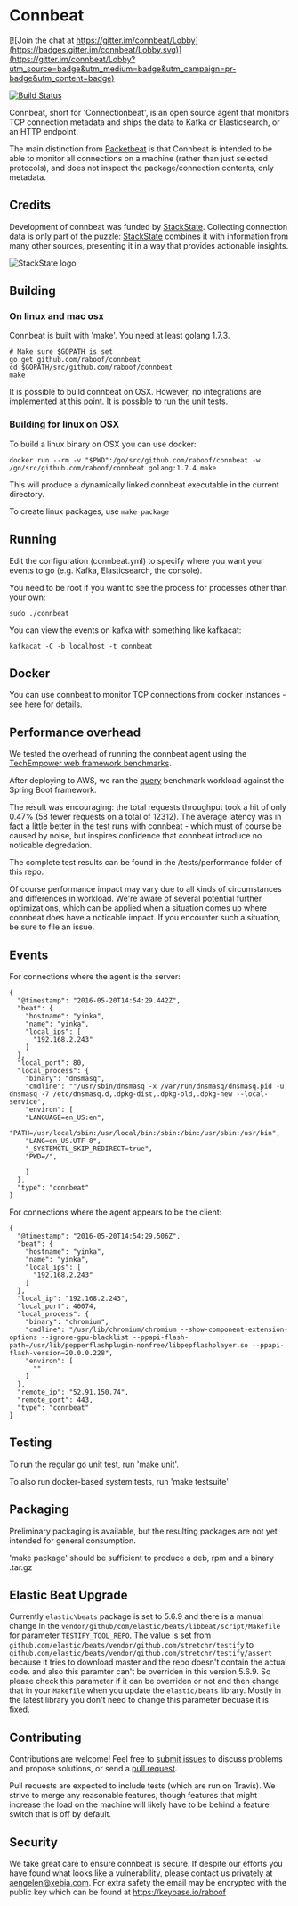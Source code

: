 # Connbeat

[![Join the chat at https://gitter.im/connbeat/Lobby](https://badges.gitter.im/connbeat/Lobby.svg)](https://gitter.im/connbeat/Lobby?utm_source=badge&utm_medium=badge&utm_campaign=pr-badge&utm_content=badge)

[![Build Status](https://travis-ci.org/raboof/connbeat.svg?branch=master)](https://travis-ci.org/raboof/connbeat)

Connbeat, short for 'Connectionbeat', is an open source agent that monitors TCP connection metadata and
ships the data to Kafka or Elasticsearch, or an HTTP endpoint.

The main distinction from [Packetbeat](https://www.elastic.co/products/beats/packetbeat)
is that Connbeat is intended to be able to monitor all connections on a
machine (rather than just selected protocols), and does not inspect the
package/connection contents, only metadata.

## Credits

Development of connbeat was funded by [StackState](http://www.stackstate.com).
Collecting connection data is only part of the puzzle: [StackState](http://www.stackstate.com)
combines it with information from many other sources, presenting it in a way that
provides actionable insights.

![StackState logo](http://www.stackstate.com/wp-content/uploads/2016/12/Sts_LOGO_RGB_Full_Horizontal.png)

## Building

### On linux and mac osx

Connbeat is built with 'make'. You need at least golang 1.7.3.

    # Make sure $GOPATH is set
    go get github.com/raboof/connbeat
    cd $GOPATH/src/github.com/raboof/connbeat
    make

It is possible to build connbeat on OSX. However, no integrations are implemented at this
point. It is possible to run the unit tests.

### Building for linux on OSX

To build a linux binary on OSX you can use docker:

    docker run --rm -v "$PWD":/go/src/github.com/raboof/connbeat -w /go/src/github.com/raboof/connbeat golang:1.7.4 make

This will produce a dynamically linked connbeat executable in the current
directory.

To create linux packages, use `make package`

## Running

Edit the configuration (connbeat.yml) to specify where you want your events to go (e.g. Kafka, Elasticsearch, the console).

You need to be root if you want to see the process for processes other than your own:

    sudo ./connbeat

You can view the events on kafka with something like kafkacat:

    kafkacat -C -b localhost -t connbeat

## Docker

You can use connbeat to monitor TCP connections from docker instances - see
[here](docker#readme) for details.

## Performance overhead

We tested the overhead of running the connbeat agent using the
[TechEmpower web framework benchmarks](https://www.techempower.com/benchmarks/).

After deploying to AWS, we ran the [query](https://www.techempower.com/benchmarks/#test=query)
benchmark workload against the Spring Boot framework.

The result was encouraging: the total requests throughput took a hit of only
0.47% (58 fewer requests on a total of 12312). The average latency was in fact
a little better in the test runs with connbeat - which must of course be caused
by noise, but inspires confidence that connbeat introduce no noticable degredation.

The complete test results can be found in the /tests/performance folder of this repo.

Of course performance impact may vary due to all kinds of circumstances and
differences in workload. We're aware of several potential further
optimizations, which can be applied when a situation comes up where connbeat
does have a noticable impact. If you encounter such a situation, be sure to
file an issue.

## Events

For connections where the agent is the server:

    {
      "@timestamp": "2016-05-20T14:54:29.442Z",
      "beat": {
        "hostname": "yinka",
        "name": "yinka",
        "local_ips": [
          "192.168.2.243"
        ]
      },
      "local_port": 80,
      "local_process": {
        "binary": "dnsmasq",
        "cmdline": ""/usr/sbin/dnsmasq -x /var/run/dnsmasq/dnsmasq.pid -u dnsmasq -7 /etc/dnsmasq.d,.dpkg-dist,.dpkg-old,.dpkg-new --local-service",
        "environ": [
        "LANGUAGE=en_US:en",
        "PATH=/usr/local/sbin:/usr/local/bin:/sbin:/bin:/usr/sbin:/usr/bin",
        "LANG=en_US.UTF-8",
        "_SYSTEMCTL_SKIP_REDIRECT=true",
        "PWD=/",

        ]
      },
      "type": "connbeat"
    }

For connections where the agent appears to be the client:

    {
      "@timestamp": "2016-05-20T14:54:29.506Z",
      "beat": {
        "hostname": "yinka",
        "name": "yinka",
        "local_ips": [
          "192.168.2.243"
        ]
      },
      "local_ip": "192.168.2.243",
      "local_port": 40074,
      "local_process": {
        "binary": "chromium",
        "cmdline": "/usr/lib/chromium/chromium --show-component-extension-options --ignore-gpu-blacklist --ppapi-flash-path=/usr/lib/pepperflashplugin-nonfree/libpepflashplayer.so --ppapi-flash-version=20.0.0.228",
        "environ": [
          ""
        ]
      },
      "remote_ip": "52.91.150.74",
      "remote_port": 443,
      "type": "connbeat"
    }

## Testing

To run the regular go unit test, run 'make unit'.

To also run docker-based system tests, run 'make testsuite'

## Packaging

Preliminary packaging is available, but the resulting packages are not yet
intended for general consumption.

'make package' should be sufficient to produce a deb, rpm and a binary .tar.gz

## Elastic Beat Upgrade 

Currently `elastic\beats` package is set to 5.6.9 and there is a manual change in the `vendor/github/com/elastic/beats/libbeat/script/Makefile` for parameter `TESTIFY_TOOL_REPO`. The value is set from `github.com/elastic/beats/vendor/github.com/stretchr/testify` to `github.com/elastic/beats/vendor/github.com/stretchr/testify/assert` because it tries to download master and the repo doesn't contain the actual code. and also this paramter can't be overriden in this version 5.6.9. So please check this parameter if it can be overriden or not and then change that in your `Makefile` when you update the `elastic/beats` library. Mostly in the latest library you don't need to change this parameter becuase it is fixed. 

## Contributing

Contributions are welcome! Feel free to [submit issues](https://github.com/raboof/connbeat/issues) to discuss problems and propose solutions, or send a [pull request](https://github.com/raboof/connbeat/pulls).

Pull requests are expected to include tests (which are run on Travis). We strive to merge any reasonable features, though features that might increase the load on the machine will likely have to be behind a feature switch that is off by default.

## Security

We take great care to ensure connbeat is secure. If despite our efforts you
have found what looks like a vulnerability, please contact us privately at
aengelen@xebia.com. For extra safety the email may be encrypted with the
public key which can be found at https://keybase.io/raboof
